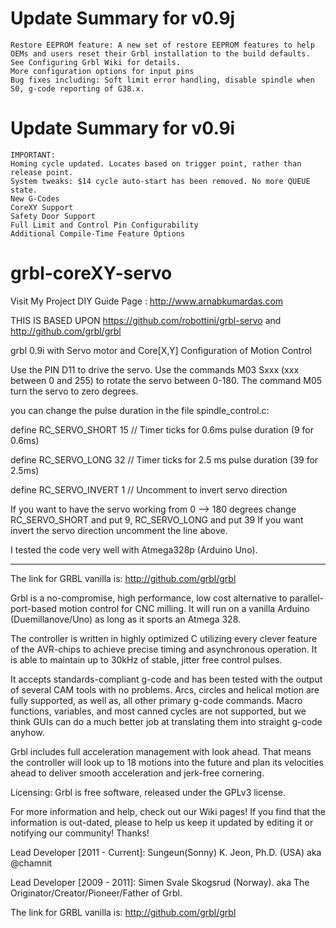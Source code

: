 # Update Summary for v0.9j
```
Restore EEPROM feature: A new set of restore EEPROM features to help OEMs and users reset their Grbl installation to the build defaults. See Configuring Grbl Wiki for details.
More configuration options for input pins
Bug fixes including: Soft limit error handling, disable spindle when S0, g-code reporting of G38.x.
```

# Update Summary for v0.9i
```
IMPORTANT:
Homing cycle updated. Locates based on trigger point, rather than release point.
System tweaks: $14 cycle auto-start has been removed. No more QUEUE state.
New G-Codes
CoreXY Support
Safety Door Support
Full Limit and Control Pin Configurability
Additional Compile-Time Feature Options
```

# grbl-coreXY-servo

Visit My Project DIY Guide Page : http://www.arnabkumardas.com

THIS IS BASED UPON https://github.com/robottini/grbl-servo and http://github.com/grbl/grbl

grbl 0.9i with Servo motor and Core[X,Y] Configuration of Motion Control 

Use the PIN D11 to drive the servo. 
Use the commands M03 Sxxx (xxx between 0 and 255) to rotate the servo between 0-180.
The command M05 turn the servo to zero degrees.

you can change the pulse duration in the file spindle_control.c:

define RC_SERVO_SHORT     15       // Timer ticks for 0.6ms pulse duration  (9 for 0.6ms)

define RC_SERVO_LONG      32       // Timer ticks for 2.5 ms pulse duration  (39 for 2.5ms)     

define RC_SERVO_INVERT     1     // Uncomment to invert servo direction

If you want to have the servo working from 0 --> 180 degrees change RC_SERVO_SHORT and put 9, RC_SERVO_LONG and put 39
If you want invert the servo direction uncomment the line above.

I tested the code very well with Atmega328p (Arduino Uno).

-------------------------------------------------------------------

The link for GRBL vanilla is: http://github.com/grbl/grbl

Grbl is a no-compromise, high performance, low cost alternative to parallel-port-based motion control for CNC milling. It will run on a vanilla Arduino (Duemillanove/Uno) as long as it sports an Atmega 328.

The controller is written in highly optimized C utilizing every clever feature of the AVR-chips to achieve precise timing and asynchronous operation. It is able to maintain up to 30kHz of stable, jitter free control pulses.

It accepts standards-compliant g-code and has been tested with the output of several CAM tools with no problems. Arcs, circles and helical motion are fully supported, as well as, all other primary g-code commands. Macro functions, variables, and most canned cycles are not supported, but we think GUIs can do a much better job at translating them into straight g-code anyhow.

Grbl includes full acceleration management with look ahead. That means the controller will look up to 18 motions into the future and plan its velocities ahead to deliver smooth acceleration and jerk-free cornering.

Licensing: Grbl is free software, released under the GPLv3 license.

For more information and help, check out our Wiki pages! If you find that the information is out-dated, please to help us keep it updated by editing it or notifying our community! Thanks!

Lead Developer [2011 - Current]: Sungeun(Sonny) K. Jeon, Ph.D. (USA) aka @chamnit

Lead Developer [2009 - 2011]: Simen Svale Skogsrud (Norway). aka The Originator/Creator/Pioneer/Father of Grbl.

The link for GRBL vanilla is: http://github.com/grbl/grbl
